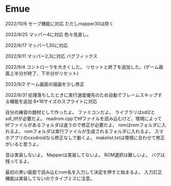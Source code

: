 # Emue
2022/10/6
セーブ機能に対応
ただしmapper30は除く

2022/9/25
マッパー4に対応
色々見直し。

2022/9/17
マッパー1,30に対応

2022/9/11
マッパー2,3に対応
バグフィックス

2022/9/4
コントローラを大きくした。
リセットと終了を追加した。(ゲーム画面上半分が終了、下半分がリセット)

2022/9/2
ゲーム画面の描画を少し修正


2022/8/31
処理落ちしたときに実行速度優先のため自動でフレームスキップする機能を追加
8*16サイズのスプライトに対応


自分の練習の題材として作ったよ。
ファミコンだよ。
ライブラリはsdl2とsdl_ttfが必要だよ。
readrom.cppでttfファイルを読み込むけど、環境によってttfファイルがあるフォルダは違うので修正が必要だよ。
romはromフォルダに入れるよ。
romフォルダは実行ファイルが生成されるフォルダに入れるよ。
スマホアプリのcxxdroidなら修正なしで動くよ。
makelist.txtは環境に合わせて修正がいると思うよ。

音は実装しないよ。
Mapperは実装してないよ。
ROM選択は難しいよ。
バグは残ってるよ。

最初の黒い画面で読み込むrom名を入力して決定を押すと始まるよ。
入力訂正機能は実装してないのでタイプミスに注意。
